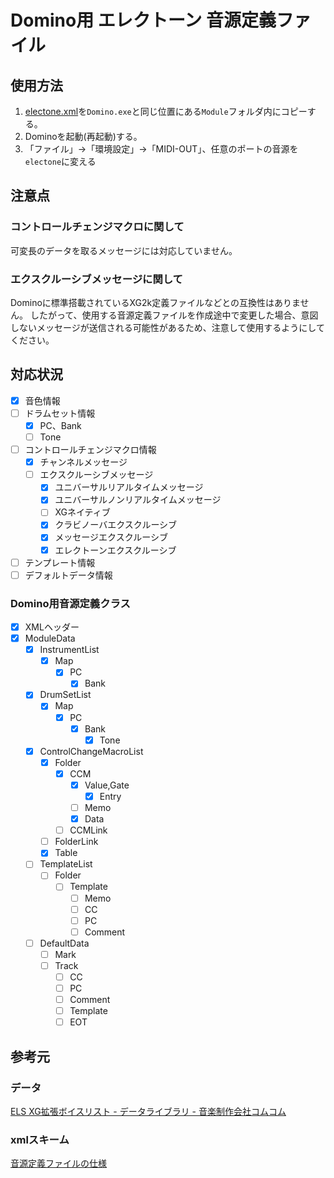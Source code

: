 # Domino用 エレクトーン 音源定義ファイル

## 使用方法

1. [electone.xml](./electone.xml)を`Domino.exe`と同じ位置にある`Module`フォルダ内にコピーする。
1. Dominoを起動(再起動)する。
1. 「ファイル」→「環境設定」→「MIDI-OUT」、任意のポートの音源を`electone`に変える

## 注意点
### コントロールチェンジマクロに関して
可変長のデータを取るメッセージには対応していません。

### エクスクルーシブメッセージに関して
Dominoに標準搭載されているXG2k定義ファイルなどとの互換性はありません。
したがって、使用する音源定義ファイルを作成途中で変更した場合、意図しないメッセージが送信される可能性があるため、注意して使用するようにしてください。

## 対応状況

- [x] 音色情報
- [ ] ドラムセット情報
  - [x] PC、Bank
  - [ ] Tone
- [ ] コントロールチェンジマクロ情報
  - [x] チャンネルメッセージ
  - [ ] エクスクルーシブメッセージ
    - [x] ユニバーサルリアルタイムメッセージ
    - [x] ユニバーサルノンリアルタイムメッセージ
    - [ ] XGネイティブ
    - [x] クラビノーバエクスクルーシブ
    - [x] メッセージエクスクルーシブ
    - [x] エレクトーンエクスクルーシブ
- [ ] テンプレート情報
- [ ] デフォルトデータ情報

### Domino用音源定義クラス

- [x] XMLヘッダー
- [x] ModuleData
  - [x] InstrumentList
    - [x] Map
      - [x] PC
        - [x] Bank
  - [x] DrumSetList
    - [x] Map
      - [x] PC
        - [x] Bank
          - [x] Tone
  - [x] ControlChangeMacroList
    - [x] Folder
      - [x] CCM
        - [x] Value,Gate
          - [x] Entry
        - [ ] Memo
        - [x] Data
      - [ ] CCMLink
    - [ ] FolderLink
    - [x] Table
  - [ ] TemplateList
    - [ ] Folder
      - [ ] Template
        - [ ] Memo
        - [ ] CC
        - [ ] PC
        - [ ] Comment
  - [ ] DefaultData
    - [ ] Mark
    - [ ] Track
      - [ ] CC
      - [ ] PC
      - [ ] Comment
      - [ ] Template
      - [ ] EOT

## 参考元

### データ

[ELS XG拡張ボイスリスト - データライブラリ -
音楽制作会社コムコム](http://www.comcom2.com/lib/els_ext_xg_voice_list.html#113)

### xmlスキーム

[音源定義ファイルの仕様](http://5.pro.tok2.com/~mpc/ranzan86/domino/Domino129/Manual/module.htm)
